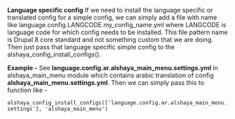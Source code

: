 **Language specific config**
If we need to install the language specific or translated config for a simple
config, we can simply add a file with name like
language.config.LANGCODE.my_config_name.yml where LANGCODE is language code for
which config needs to be installed. This file pattern name is Drupal 8 core
standard and not something custom that we are doing. Then just pass that
language specific simple config to the alshaya_config_install_configs().

**Example -**
See **language.config.ar.alshaya_main_menu.settings.yml** in alshaya_main_menu
module which contains arabic translation of config
**alshaya_main_menu.settings.yml**. Then we can simply pass this to function
like -

`alshaya_config_install_configs(['language.config.ar.alshaya_main_menu.settings'], 'alshaya_main_menu')`
